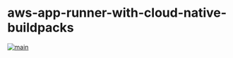 # aws-app-runner-with-cloud-native-buildpacks

[![main](https://github.com/os1ma/aws-app-runner-with-cloud-native-buildpacks/actions/workflows/main.yaml/badge.svg?branch=main)](https://github.com/os1ma/aws-app-runner-with-cloud-native-buildpacks/actions/workflows/main.yaml)
